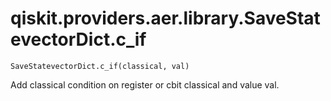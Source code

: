 # qiskit.providers.aer.library.SaveStatevectorDict.c\_if

`SaveStatevectorDict.c_if(classical, val)`

Add classical condition on register or cbit classical and value val.
